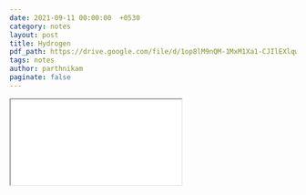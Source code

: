 ```yaml
---
date: 2021-09-11 00:00:00  +0530
category: notes
layout: post
title: Hydrogen
pdf_path: https://drive.google.com/file/d/1op8lM9nQM-1MxM1Xa1-CJIlEXlqw_KHT/preview?usp=sharing
tags: notes
author: parthnikam
paginate: false
---
```


<iframe class="embed-pdf" src="{{ page.pdf_path }}#toolbar=0" seamless="seamless" scrolling="no" style="overflow:hidden"></iframe>
